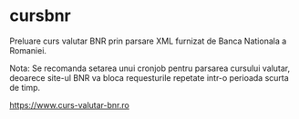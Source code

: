 # cursbnr

Preluare curs valutar BNR prin parsare XML furnizat de Banca Nationala a Romaniei.

Nota: Se recomanda setarea unui cronjob pentru parsarea cursului valutar, deoarece site-ul BNR va bloca requesturile repetate intr-o perioada scurta de timp.

https://www.curs-valutar-bnr.ro
